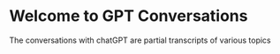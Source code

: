 # Welcome to GPT Conversations

The conversations with chatGPT are partial transcripts of various topics

